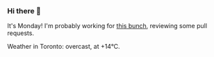 ### Hi there :wave:

It's Monday! I'm probably working for [this bunch](https://github.com/kohofinancial), reviewing some pull requests.

Weather in Toronto: overcast, at +14°C.
